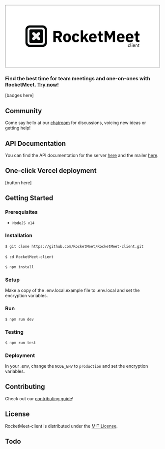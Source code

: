![RocketMeet](/client.png)

### Find the best time for team meetings and one-on-ones with RocketMeet. [Try now](https://rocketmeet.me)!

[badges here]

## Community

Come say hello at our [chatroom](https://gitter.im/RocketMeet/community) for discussions, voicing new ideas or getting help!

## API Documentation

You can find the API documentation for the server [here](https://documenter.getpostman.com/view/10544125/TW6wJodh) and the mailer [here](https://documenter.getpostman.com/view/9605987/TW6wHo7V).

## One-click Vercel deployment

[button here]

## Getting Started

### Prerequisites

- `NodeJS v14`

### Installation

```bash
$ git clone https://github.com/RocketMeet/RocketMeet-client.git

$ cd RocketMeet-client

$ npm install
```

### Setup

Make a copy of the .env.local.example file to .env.local and set the encryption variables.

### Run

```bash
$ npm run dev
```

### Testing

```bash
$ npm run test
```

### Deployment

In your .env, change the `NODE_ENV` to `production` and set the encryption variables.

## Contributing

Check out our [contributing guide](https://github.com/RocketMeet/RocketMeet-client/blob/main/CONTRIBUTING.md)!

## License

RocketMeet-client is distributed under the [MIT License](https://github.com/RocketMeet/RocketMeet-client/blob/main/LICENSE).

## Todo
